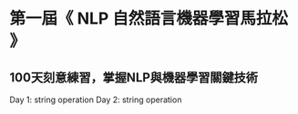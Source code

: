 # 第一屆《 NLP 自然語言機器學習馬拉松 》
## 100天刻意練習，掌握NLP與機器學習關鍵技術

Day 1: string operation
Day 2: string operation
